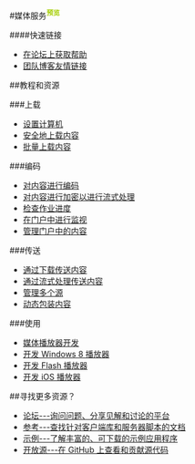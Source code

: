 <properties linkid="dev-net-media-service" urlDisplayName="Backup" pageTitle="Windows Azure服务管理：媒体服务" metaKeywords="Media Service" description="" metaCanonical="" services="Media Service" documentationCenter="Services" title="Media Service" authors="" solutions="" manager="" editor="Eric Chen" />

#媒体服务<sup style="color: #a5ce00; font-weight: bold; text-transform: uppercase;" class="wa-previewTag">预览</sup>

####快速链接

-   [在论坛上获取帮助](https://social.msdn.microsoft.com/Forums/azure/zh-cn/home?forum=windowsazurezhchs)
-   [团队博客友情链接](http://www.rssmix.com/u/3677386/)

##教程和资源

###上载

-   [设置计算机](/zh-cn/documentation/articles/media-services-set-up-computer/)
-   [安全地上载内容](/zh-cn/documentation/articles/media-services-create-encrypted-asset-upload-storage/)
-   [批量上载内容](http://msdn.microsoft.com/zh-cn/library/windowsazure/jj853022.aspx)

###编码

-   [对内容进行编码](/zh-cn/documentation/articles/media-services-encode-asset/)
-   [对内容进行加密以进行流式处理](/zh-cn/documentation/articles/media-services-protect-asset/)
-   [检查作业进度](/zh-cn/documentation/articles/media-services-check-job-progress/)
-   [在门户中进行监视](/zh-cn/documentation/articles/media-services-monitor-services-account/)
-   [管理门户中的内容](/zh-cn/documentation/articles/media-services-manage-content/)

###传送

-   [通过下载传送内容](/zh-cn/documentation/articles/media-services-deliver-asset-download/)
-   [通过流式处理传送内容](/zh-cn/documentation/articles/media-services-deliver-streaming-content/)
-   [管理多个源](/zh-cn/documentation/articles/media-services-manage-origins/)
-   [动态包装内容](http://msdn.microsoft.com/zh-cn/library/azure/jj889436.aspx)

###使用

-   [媒体播放器开发](/zh-cn/documentation/articles/media-services-dotnet-how-to-use/)
-   [开发 Windows 8 播放器](/zh-cn/documentation/articles/media-services-build-smooth-streaming-apps/)
-   [开发 Flash 播放器](/zh-cn/documentation/articles/media-services-use-osmf-smooth-streaming-client-plugin/)
-   [开发 iOS 播放器](/zh-cn/documentation/articles/media-services-use-ios-media-player-framework/)

##寻找更多资源？

-   [论坛---询问问题、分享见解和讨论的平台](https://social.msdn.microsoft.com/Forums/azure/zh-cn/home?forum=windowsazurezhchs)
-   [参考---查找针对客户端库和服务器脚本的文档](http://msdn.microsoft.com/zh-cn/library/windowsazure/hh973629)
-   [示例---了解丰富的、可下载的示例应用程序](http://code.msdn.microsoft.com/Windows-Azure-Media-040435f8)
-   [开放源---在 GitHub 上查看和贡献源代码](https://github.com/windowsazure/)
